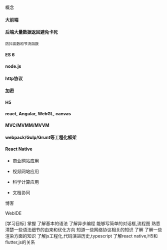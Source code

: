 概念


#### 大前端

#### 后端大量数据返回避免卡死
	防抖函数和节流函数

#### ES 6

#### node.js

#### http协议

#### 加密

#### H5	

#### react, Angular, WebGL, canvas

#### MVC/MVMM/MVVM

#### webpack/Gulp/Grunt等工程化框架

#### React Native

- 商业网站应用

- 视频网站应用

- 科学计算应用

- 文档协同


博客

WebIDE

[学习目标]
	掌握
		了解基本的语法
		了解异步编程
		能够写简单的对话框,流程图
	熟悉
		清楚一些语法细节的由来和优化方向
		知道一些网络协议相关的知识
	了解
		了解一些渲染方面的知识
		了解js工程化,代码演进历史,typescript
		了解react native,H5和flutter,js的关系
